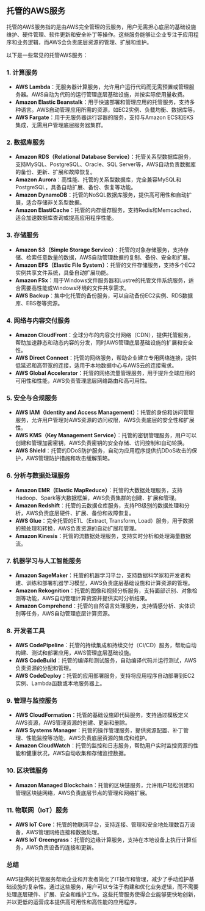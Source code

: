 ## 托管的AWS服务

托管的AWS服务指的是由AWS完全管理的云服务，用户无需担心底层的基础设施维护、硬件管理、软件更新和安全补丁等操作。这些服务能够让企业专注于应用程序和业务逻辑，而AWS会负责底层资源的管理、扩展和维护。

以下是一些常见的托管AWS服务：

### 1. **计算服务**
- **AWS Lambda**：无服务器计算服务，允许用户运行代码而无需预置或管理服务器。AWS自动为代码的运行管理底层基础设施，并按实际使用量收费。
- **Amazon Elastic Beanstalk**：用于快速部署和管理应用的托管服务，支持多种语言。AWS自动管理应用所需的资源，如EC2实例、负载均衡、数据库等。
- **AWS Fargate**：用于无服务器运行容器的服务，支持与Amazon ECS和EKS集成，无需用户管理底层服务器集群。

### 2. **数据库服务**
- **Amazon RDS（Relational Database Service）**：托管关系型数据库服务，支持MySQL、PostgreSQL、Oracle、SQL Server等，AWS自动负责数据库的备份、更新、扩展和故障恢复。
- **Amazon Aurora**：高性能、托管的关系型数据库，完全兼容MySQL和PostgreSQL，具备自动扩展、备份、恢复等功能。
- **Amazon DynamoDB**：托管的NoSQL数据库服务，提供高可用性和自动扩展，适合存储非关系型数据。
- **Amazon ElastiCache**：托管的内存缓存服务，支持Redis和Memcached，适合加速数据库查询或提高应用程序性能。

### 3. **存储服务**
- **Amazon S3（Simple Storage Service）**：托管的对象存储服务，支持存储、检索任意数量的数据，AWS自动管理数据的复制、备份、安全和扩展。
- **Amazon EFS（Elastic File System）**：托管的文件存储服务，支持多个EC2实例共享文件系统，具备自动扩展功能。
- **Amazon FSx**：用于Windows文件服务器和Lustre的托管文件系统服务，适合需要高性能或Windows环境的文件共享需求。
- **AWS Backup**：集中化托管的备份服务，可以自动备份EC2实例、RDS数据库、EBS卷等资源。

### 4. **网络与内容交付服务**
- **Amazon CloudFront**：全球分布的内容交付网络（CDN），提供托管服务，帮助加速静态和动态内容的分发，同时AWS管理底层基础设施的扩展和安全性。
- **AWS Direct Connect**：托管的网络服务，帮助企业建立专用网络连接，提供低延迟和高带宽的连接，适用于本地数据中心与AWS云的连接需求。
- **AWS Global Accelerator**：托管的网络流量管理服务，用于提升全球应用的可用性和性能，AWS负责管理底层网络路由和高可用性。

### 5. **安全与合规服务**
- **AWS IAM（Identity and Access Management）**：托管的身份和访问管理服务，允许用户管理对AWS资源的访问权限，AWS负责底层的安全性和扩展性。
- **AWS KMS（Key Management Service）**：托管的密钥管理服务，用户可以创建和管理加密密钥，AWS负责密钥的安全存储、访问控制和自动轮换。
- **AWS Shield**：托管的DDoS防护服务，自动为应用程序提供抗DDoS攻击的保护，AWS管理防护措施和攻击缓解策略。

### 6. **分析与数据处理服务**
- **Amazon EMR（Elastic MapReduce）**：托管的大数据处理服务，支持Hadoop、Spark等大数据框架，AWS负责集群的创建、扩展和管理。
- **Amazon Redshift**：托管的云数据仓库服务，支持PB级别的数据处理和分析，AWS负责底层硬件、扩展、备份和故障恢复。
- **AWS Glue**：完全托管的ETL（Extract, Transform, Load）服务，用于数据的预处理和转换，AWS负责资源的自动扩展和管理。
- **Amazon Kinesis**：托管的流数据处理服务，支持实时分析和处理海量数据流。

### 7. **机器学习与人工智能服务**
- **Amazon SageMaker**：托管的机器学习平台，支持数据科学家和开发者构建、训练和部署机器学习模型，AWS负责底层基础设施和计算资源的管理。
- **Amazon Rekognition**：托管的图像和视频分析服务，支持面部识别、对象检测等功能，AWS自动管理计算资源并提供实时分析结果。
- **Amazon Comprehend**：托管的自然语言处理服务，支持情感分析、实体识别等任务，AWS自动管理底层计算资源。

### 8. **开发者工具**
- **AWS CodePipeline**：托管的持续集成和持续交付（CI/CD）服务，帮助自动构建、测试和部署应用，AWS管理底层基础设施。
- **AWS CodeBuild**：托管的编译和测试服务，自动编译代码并运行测试，AWS负责资源的分配和管理。
- **AWS CodeDeploy**：托管的应用部署服务，支持将应用程序自动部署到EC2实例、Lambda函数或本地服务器上。

### 9. **管理与监控服务**
- **AWS CloudFormation**：托管的基础设施即代码服务，支持通过模板定义AWS资源，AWS管理资源的创建、更新和删除。
- **AWS Systems Manager**：托管的操作管理服务，提供资源配置、补丁管理、性能监控等功能，AWS负责底层资源的集成和维护。
- **Amazon CloudWatch**：托管的监控和日志服务，帮助用户实时监控资源的性能和健康状况，AWS自动收集和存储监控数据。

### 10. **区块链服务**
- **Amazon Managed Blockchain**：托管的区块链服务，允许用户轻松创建和管理区块链网络，AWS负责底层节点的管理和网络扩展。
  
### 11. **物联网（IoT）服务**
- **AWS IoT Core**：托管的物联网平台，支持连接、管理和安全地处理数百万设备，AWS管理网络连接和数据处理。
- **AWS IoT Greengrass**：托管的边缘计算服务，支持在本地设备上执行计算任务，AWS负责设备的连接和更新。

### 总结
AWS提供的托管服务帮助企业和开发者简化了IT操作和管理，减少了手动维护基础设施的复杂性。通过这些服务，用户可以专注于构建和优化业务逻辑，而不需要处理底层硬件、扩展、安全和维护工作。这些托管服务使得企业能够更快地创新，并以更低的运营成本提供高可用性和高性能的应用程序。